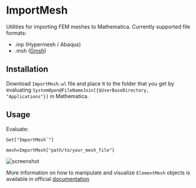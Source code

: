 # ImportMesh
Utilities for importing FEM meshes to Mathematica. Currently supported file formats:
 - .inp (Hypermesh / Abaqus)
 - .msh ([Gmsh](http://gmsh.info/))

## Installation

Download `ImportMesh.wl` file and place it to the folder that you get by evaluating 
`SystemOpen@FileNameJoin[{$UserBaseDirectory, "Applications"}]` in Mathematica.

## Usage

Evaluate:

    Get["ImportMesh`"]
	
	mesh=ImportMesh["path/to/your_mesh_file"]

![screenshot](https://i.imgur.com/OpzA8J5.png "Quad mesh")
	
More information on how to manipulate and visualize `ElementMesh` objects is available in official [documentation](https://reference.wolfram.com/language/FEMDocumentation/tutorial/ElementMeshVisualization.html)
